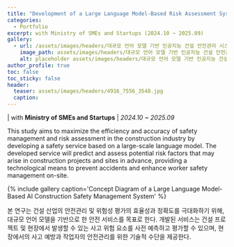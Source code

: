 ```yaml
---
title: "Development of a Large Language Model-Based Risk Assessment System for Preventing Construction Site Accidents"
categories:
  - Portfolio
excerpt: with Ministry of SMEs and Startups (2024.10 ~ 2025.09)
gallery:
  - url: /assets/images/headers/대규모 언어 모델 기반 인공지능 건설 안전관리 시스템 개념도.png
    image_path: assets/images/headers/대규모 언어 모델 기반 인공지능 건설 안전관리 시스템 개념도.png
    alt: placeholder assets/images/headers/대규모 언어 모델 기반 인공지능 건설 안전관리 시스템 개념도.png
author_profile: true
toc: false
toc_sticky: false
header:
  teaser: assets/images/headers/4916_7556_3548.jpg
  caption: 
---
```


| with **Ministry of SMEs and Startups** | _2024.10 ~ 2025.09_


This study aims to maximize the efficiency and accuracy of safety management and risk assessment in the construction industry by developing a safety service based on a large-scale language model. The developed service will predict and assess potential risk factors that may arise in construction projects and sites in advance, providing a technological means to prevent accidents and enhance worker safety management on-site.


{% include gallery caption='Concept Diagram of a Large Language Model-Based AI Construction Safety Management System' %}


본 연구는 건설 산업의 안전관리 및 위험성 평가의 효율성과 정확도를 극대화하기 위해, 대규모 언어 모델을 기반으로 한 안전 서비스를 목표로 한다. 개발된 서비스는 건설 프로젝트 및 현장에서 발생할 수 있는 사고 위험 요소를 사전 예측하고 평가할 수 있으며, 현장에서의 사고 예방과 작업자의 안전관리를 위한 기술적 수단을 제공한다.

